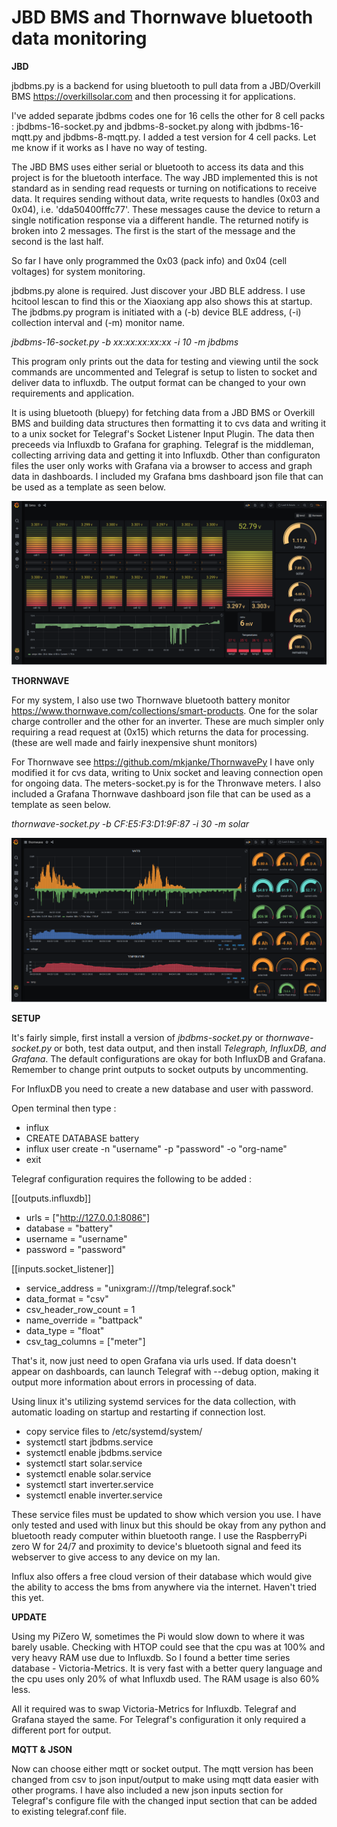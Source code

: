 # JBD BMS and Thornwave bluetooth data monitoring

**JBD**

jbdbms.py is a backend for using bluetooth to pull data from a JBD/Overkill BMS https://overkillsolar.com and then processing it for applications. 

I've added separate jbdbms codes one for 16 cells the other for 8 cell packs : jbdbms-16-socket.py and jbdbms-8-socket.py along with jbdbms-16-mqtt.py and jbdbms-8-mqtt.py. I added a test version for 4 cell packs. Let me know if it works as I have no way of testing.

The JBD BMS uses either serial or bluetooth to access its data and this project is for the bluetooth interface. The way JBD implemented this is not standard as in sending read requests or turning on notifications to receive data. It requires sending without data, write requests to handles (0x03 and 0x04), i.e. 'dda50400fffc77'. These messages cause the device to return a single notification response via a different handle. The returned notify is broken into 2 messages. The first is the start of the message and the second is the last half. 

So far I have only programmed the 0x03 (pack info) and 0x04 (cell voltages) for system monitoring.

jbdbms.py alone is required. Just discover your JBD BLE address. I use hcitool lescan to find this or the Xiaoxiang app also shows this at startup. The jbdbms.py program is initiated with a (-b) device BLE address, (-i) collection interval and (-m) monitor name.

*jbdbms-16-socket.py -b xx:xx:xx:xx:xx -i 10 -m jbdbms*

This program only prints out the data for testing and viewing until the sock commands are uncommented and Telegraf is setup to listen to socket and deliver data to influxdb. The output format can be changed to your own requirements and application.

It is using bluetooth (bluepy) for fetching data from a JBD BMS or Overkill BMS and building data structures then formatting it to cvs data and writing it to a unix socket for Telegraf's Socket Listener Input Plugin. The data then preceeds via Influxdb to Grafana for graphing. Telegraf is the middleman, collecting arriving data and getting it into Influxdb. Other than configuraton files the user only works with Grafana via a browser to access and graph data in dashboards. I included my Grafana bms dashboard json file that can be used as a template as seen below.

![Screenshot](/graphics/jbdbms.png)

**THORNWAVE**

For my system, I also use two Thornwave bluetooth battery monitor https://www.thornwave.com/collections/smart-products. One for the solar charge controller and the other for an inverter. These are much simpler only requiring a read request at (0x15) which returns the data for processing. (these are well made and fairly inexpensive shunt monitors)

For Thornwave see https://github.com/mkjanke/ThornwavePy I have only modified it for cvs data, writing to Unix socket and leaving connection open for ongoing data. The meters-socket.py is for the Thronwave meters.  I also included a Grafana Thornwave dashboard json file that can be used as a template as seen below.

*thornwave-socket.py -b CF:E5:F3:D1:9F:87 -i 30 -m solar*

![Screenshot](/graphics/thornwave.png)

**SETUP**

It's fairly simple, first install a version of *jbdbms-socket.py* or *thornwave-socket.py* or both, test data output, and then install *Telegraph, InfluxDB, and Grafana*. The default configurations are okay for both InfluxDB and Grafana. Remember to change print outputs to socket outputs by uncommenting.

For InfluxDB you need to create a new database and user with password. 

Open terminal then type :
* influx
* CREATE DATABASE battery
* influx user create -n "username" -p "password" -o "org-name"
* exit

Telegraf configuration requires the following to be added :

[[outputs.influxdb]]
 * urls = ["http://127.0.0.1:8086"]
 * database = "battery"
 * username = "username"
 * password = "password"

[[inputs.socket_listener]]
 * service_address = "unixgram:///tmp/telegraf.sock"
 * data_format = "csv"
 * csv_header_row_count = 1
 * name_override = "battpack"
 * data_type = "float"  
 * csv_tag_columns = ["meter"]
  
That's it, now just need to open Grafana via urls used. If data doesn't appear on dashboards, can launch Telegraf with --debug option, making it output more information about errors in processing of data.
  
Using linux it's utilizing systemd services for the data collection, with automatic loading on startup and restarting if connection lost. 
* copy service files to /etc/systemd/system/
* systemctl start jbdbms.service
* systemctl enable jbdbms.service
* systemctl start solar.service
* systemctl enable solar.service
* systemctl start inverter.service
* systemctl enable inverter.service

These service files must be updated to show which version you use. I have only tested and used with linux but this should be okay from any python and bluetooth ready computer within bluetooth range. I use the RaspberryPi zero W for 24/7 and proximity to device's bluetooth signal and feed its webserver to give access to any device on my lan. 

Influx also offers a free cloud version of their database which would give the ability to access the bms from anywhere via the internet. Haven't tried this yet.

**UPDATE**

Using my PiZero W, sometimes the Pi would slow down to where it was barely usable. Checking with HTOP could see that the cpu was at 100% and very heavy RAM use due to Influxdb. So I found a better time series database - Victoria-Metrics. It is very fast with a better query language and the cpu uses only 20% of what Influxdb used. The RAM usage is also 60% less.

All it required was to swap Victoria-Metrics for Influxdb. Telegraf and Grafana stayed the same. For Telegraf's configuration it only required a different port for output.

**MQTT & JSON**

Now can choose either mqtt or socket output. The mqtt version has been changed from csv to json input/output to make using mqtt data easier with other programs. I have also included a new json inputs section for Telegraf's configure file with the changed input section that can be added to existing telegraf.conf file.



